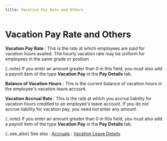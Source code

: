 ```yaml
---
title: Vacation Pay Rate and Others
---
```


# Vacation Pay Rate and Others


**Vacation Pay Rate**
: This is the rate at which employees are paid for  vacation hours availed. The hourly vacation rate may be uniform for employees  in the same grade or position


{:.note}
If you enter an amount greater than 0 in this  field, you must also add a payroll item of the type **Vacation 
 Pay** in the **Pay Details**  tab.


**Balance of Vacation Hours**
: This is the current balance of vacation hours in  the employee's vacation leave account.


**Vacation Accrual Rate**
: This is the rate at which you accrue liability for  vacation hours credited to an employee's leave account. If you do not  accrue liability for vacation pay, you need not enter any amount.


{:.note}
If you enter an amount greater than 0 in this  field, you must also add a payroll item of the type **Vacation 
 Pay** in the **Pay Details**  tab.


{:.see_also}
See also
: [Accruals]({{site.prl_baseurl}}/misc/accruals.html)
: [Vacation Leave  Details]({{site.prl_baseurl}}/misc/vacation_leave_details.html)
